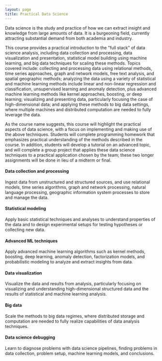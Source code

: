 ```yaml
---
layout: page
title: Practical Data Science
---
```


Data science is the study and practice of how we can extract insight and knowledge from large amounts of data. It is a burgeoning field, currently attracting substantial demand from both academia and industry.

This course provides a practical introduction to the "full stack" of data science analysis, including data collection and processing, data visualization and presentation, statistical model building using machine learning, and big data techniques for scaling these methods. Topics covered include: collecting and processing data using relational methods, time series approaches, graph and network models, free text analysis, and spatial geographic methods; analyzing the data using a variety of statistical and machine learning methods include linear and non-linear regression and classification, unsupervised learning and anomaly detection, plus advanced machine learning methods like kernel approaches, boosting, or deep learning; visualizing and presenting data, particularly focusing the case of high-dimensional data; and applying these methods to big data settings, where multiple machines and distributed computation are needed to fully leverage the data.

As the course name suggests, this course will highlight the practical aspects of data science, with a focus on implementing and making use of the above techniques. Students will complete programming homework that emphasizes practical understanding of the methods described in the course. In addition, students will develop a tutorial on an advanced topic, and will complete a group project that applies these data science techniques to a practical application chosen by the team; these two longer assignments will be done in lieu of a midterm or final.

<div class="row">
<div class="col-sm-6 col-xs-12 text-center top-buffer">
    <span class="fa-stack fa-5x">
        <i class="fa fa-circle fa-stack-2x text-primary"></i>
        <i class="fa fa-database fa-stack-1x fa-inverse"></i>
    </span>
    <h4>Data collection and processing</h4>
    Ingest data from unstructured and structured sources, and use relational models, time series algorithms, graph and network processing, natural language processing, geographic information system processes to store and manage the data.
</div>

<div class="col-sm-6 col-xs-12 text-center top-buffer">
    <span class="fa-stack fa-5x">
        <i class="fa fa-circle fa-stack-2x text-primary"></i>
        <i class="fa fa-bar-chart fa-stack-1x fa-inverse"></i>
    </span>
    <h4>Statistical modeling</h4>
    Apply basic statistical techniques and analyses to understand properties of the data and to design experimental setups for testing hypotheses or collecting new data.
</div>
</div>



<div class="row">
<div class="col-sm-6 col-xs-12 text-center top-buffer">
    <span class="fa-stack fa-5x">
        <i class="fa fa-circle fa-stack-2x text-primary"></i>
        <i class="fa fa-gears fa-stack-1x fa-inverse"></i>
    </span>
    <h4>Advanced ML techniques</h4>
    <p>Apply advanced machine learning algorithms such as kernel methods, boosting, deep learning, anomaly detection, factorization models, and probabilistic modeling to analyze and extract insights from data.</p>
</div>

<div class="col-sm-6 col-xs-12 text-center top-buffer">
    <span class="fa-stack fa-5x">
        <i class="fa fa-circle fa-stack-2x text-primary"></i>
        <i class="fa fa-eye fa-stack-1x fa-inverse"></i>
    </span>
    <h4>Data visualization</h4>
    <p>Visualize the data and results from analysis, particularly focusing on visualizing and understanding high-dimensional structured data and the results of statistical and machine learning analysis.</p>
</div>
</div>


<div class="row">
<div class="col-sm-6 col-xs-12 text-center top-buffer">
    <span class="fa-stack fa-5x">
        <i class="fa fa-circle fa-stack-2x text-primary"></i>
        <i class="fa fa-cloud fa-stack-1x fa-inverse"></i>
    </span>
    <h4>Big data</h4>
    <p>Scale the methods to big data regimes, where distributed storage and computation are needed to fully realize capabilities of data analysis techniques.</p>
</div>

<div class="col-sm-6 col-xs-12 text-center top-buffer">
    <span class="fa-stack fa-5x">
        <i class="fa fa-circle fa-stack-2x text-primary"></i>
        <i class="fa fa-bug fa-stack-1x fa-inverse"></i>
    </span>
    <h4>Data science debugging</h4>
    <p>Learn to diagnose problems with data science pipelines, finding problems in data collection, problem setup, machine learning models, and conclusions.</p>
</div>
</div>



